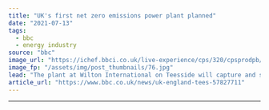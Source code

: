 ```yaml
---
title: "UK's first net zero emissions power plant planned"
date: "2021-07-13"
tags: 
  - bbc
  - energy industry
source: "bbc"
image_url: "https://ichef.bbci.co.uk/live-experience/cps/320/cpsprodpb/2593/production/_119391690_889f0852-5475-4132-b184-f83c1ceb26b3.jpg"
image_fp: "/assets/img/post_thumbnails/76.jpg"
lead: "The plant at Wilton International on Teesside will capture and store carbon emissions offshore."
article_url: "https://www.bbc.co.uk/news/uk-england-tees-57827711"
---
```


---
